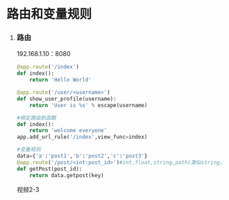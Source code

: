 # 路由和变量规则 

1. ### 路由

   192.168.1.10：8080

   ```python
   @app.route('/index')
   def index():
       return 'Hello World'
   
   @app.route('/user/<username>')
   def show_user_profile(username):
       return 'User is %s' % escape(username)
   
   #绑定路由到函数
   def index():
       return 'welcome everyone'
   app.add_url_rule('/index',view_func=index)
   
   #变量规则
   data={'a':'post1','b':'post2','c':'post3'}
   @app.route('/post/<int:post_id>')#int,float,string,path(类似string，可以包含斜杠),uuid
   def getPost(post_id):
       return data.getpost(key)
   ```

   

   视频2-3

   

   